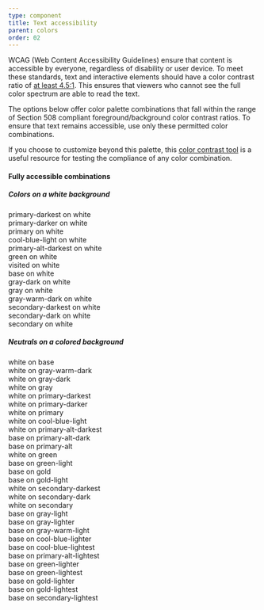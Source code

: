```yaml
---
type: component
title: Text accessibility
parent: colors
order: 02
---
```


<p>WCAG (Web Content Accessibility Guidelines) ensure that content is accessible by everyone, regardless of disability or user device. To meet these standards, text and interactive elements should have a color contrast ratio of <a href="http://www.w3.org/TR/UNDERSTANDING-WCAG20/visual-audio-contrast-contrast.html">at least 4.5:1</a>. This ensures that viewers who cannot see the full color spectrum are able to read the text.</p>
<p>The options below offer color palette combinations that fall within the range of Section 508 compliant foreground/background color contrast ratios. To ensure that text remains accessible, use only these permitted color combinations.</p>
<p>If you choose to customize beyond this palette, this <a href="http://webaim.org/resources/contrastchecker/">color contrast tool</a> is a useful resource for testing the compliance of any color combination.</p>
<h4 class="heading">Fully accessible combinations</h4>

<h5>Colors on a white background</h5>

<div class="grid-full color-outline">
  <div class="width-one-half">
    <div class="color-text color-text-primary-darkest">
      primary-darkest on white
    </div>
    <div class="color-text color-text-primary-darker">
      primary-darker on white
    </div>
    <div class="color-text color-text-primary">
      primary on white
    </div>
    <div class="color-text color-text-cool-blue-light">
      cool-blue-light on white
    </div>
    <div class="color-text color-text-primary-alt-darkest">
      primary-alt-darkest on white
    </div>
    <div class="color-text color-text-green">
      green on white
    </div>
    <div class="color-text color-text-visited">
      visited on white
    </div>
  </div>
  <div class="width-one-half end-row">
    <div class="color-text color-text-gray-dark">
      base on white
    </div>
    <div class="color-text color-text-gray-dark">
      gray-dark on white
    </div>
    <div class="color-text color-text-gray">
      gray on white
    </div>
    <div class="color-text color-text-gray-warm-dark">
      gray-warm-dark on white
    </div>
    <div class="color-text color-text-secondary-darkest">
      secondary-darkest on white
    </div>
    <div class="color-text color-text-secondary-dark">
      secondary-dark on white
    </div>
    <div class="color-text color-text-secondary">
      secondary on white
    </div>
  </div>
</div>

<h5>Neutrals on a colored background</h5>

<div class="grid-full">
  <div class="width-one-half">
    <div class="color-text color-base color-text-white">
      white on base
    </div>
    <div class="color-text color-gray-warm-dark color-text-white">
      white on gray-warm-dark
    </div>
    <div class="color-text color-gray-dark color-text-white">
      white on gray-dark
    </div>
    <div class="color-text color-gray color-text-white">
      white on gray
    </div>
    <div class="color-text color-primary-darkest color-text-white">
      white on primary-darkest
    </div>
    <div class="color-text color-primary-darker color-text-white">
      white on primary-darker
    </div>
    <div class="color-text color-primary color-text-white">
      white on primary
    </div>
    <div class="color-text color-cool-blue-light color-text-white">
      white on cool-blue-light
    </div>
    <div class="color-text color-primary-alt-darkest color-text-white">
      white on primary-alt-darkest
    </div>
    <div class="color-text color-primary-alt-dark">
      base on primary-alt-dark
    </div>
    <div class="color-text color-primary-alt">
      base on primary-alt
    </div>
    <div class="color-text color-green color-text-white">
      white on green
    </div>
    <div class="color-text color-green-light">
      base on green-light
    </div>
    <div class="color-text color-gold">
      base on gold
    </div>
    <div class="color-text color-gold-light">
      base on gold-light
    </div>
    <div class="color-text color-secondary-darkest color-text-white">
      white on secondary-darkest
    </div>
    <div class="color-text color-secondary-dark color-text-white">
      white on secondary-dark
    </div>
    <div class="color-text color-secondary color-text-white">
      white on secondary
    </div>
  </div>
  <div class="width-one-half end-row">
    <div class="color-text color-gray-light">
      base on gray-light
    </div>
    <div class="color-text color-gray-lighter">
      base on gray-lighter
    </div>
    <div class="color-text color-gray-warm-light">
      base on gray-warm-light
    </div>
    <div class="color-text color-cool-blue-lighter">
      base on cool-blue-lighter
    </div>
    <div class="color-text color-cool-blue-lightest">
      base on cool-blue-lightest
    </div>
    <div class="color-text color-primary-alt-lightest">
      base on primary-alt-lightest
    </div>
    <div class="color-text color-green-lighter">
      base on green-lighter
    </div>
    <div class="color-text color-green-lightest">
      base on green-lightest
    </div>
    <div class="color-text color-gold-lighter">
      base on gold-lighter
    </div>
    <div class="color-text color-gold-lightest">
      base on gold-lightest
    </div>
    <div class="color-text color-secondary-lightest">
      base on secondary-lightest
    </div>
  </div>
</div>
